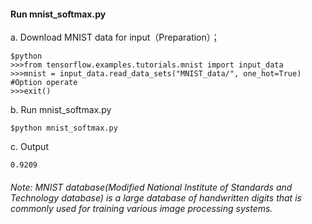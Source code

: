 #### Run mnist_softmax.py

  a. Download MNIST data for input（Preparation）；
  ```
  $python
  >>>from tensorflow.examples.tutorials.mnist import input_data
  >>>mnist = input_data.read_data_sets("MNIST_data/", one_hot=True) #Option operate
  >>>exit()
  ```
  b. Run mnist_softmax.py
  ```
  $python mnist_softmax.py
  ```
  c. Output
  ```
  0.9209
  ```
  ###### Note: MNIST database(Modified National Institute of Standards and Technology database) is a large database of handwritten digits that is commonly used for training various image processing systems.
